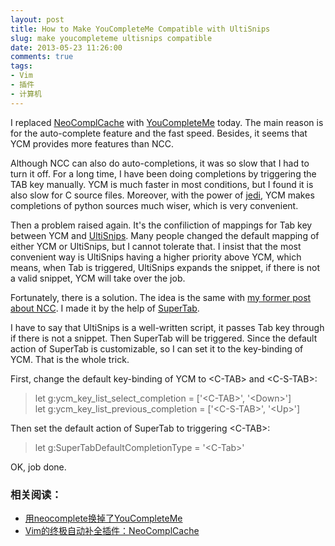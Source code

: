 ```yaml
---
layout: post
title: How to Make YouCompleteMe Compatible with UltiSnips
slug: make youcompleteme ultisnips compatible
date: 2013-05-23 11:26:00
comments: true
tags:
- Vim
- 插件
- 计算机
---
```

I replaced [NeoComplCache][] with [YouCompleteMe][] today. The main reason is for the auto-complete feature and the fast speed. Besides, it seems that YCM provides more features than NCC.

Although NCC can also do auto-completions, it was so slow that I had to turn it off. For a long time, I have been doing completions by triggering the TAB key manually. YCM is much faster in most conditions, but I found it is also slow for C source files. Moreover, with the power of [jedi][], YCM makes completions of python sources much wiser, which is very convenient.

Then a problem raised again. It's the confiliction of mappings for Tab key between YCM and [UltiSnips][]. Many people changed the default mapping of either YCM or UltiSnips, but I cannot tolerate that. I insist that the most convenient way is UltiSnips having a higher priority above YCM, which means, when Tab is triggered, UltiSnips expands the snippet, if there is not a valid snippet, YCM will take over the job.

Fortunately, there is a solution. The idea is the same with [my former post about NCC][post1]. I made it by the help of [SuperTab][].

I have to say that UltiSnips is a well-written script, it passes Tab key through if there is not a snippet. Then SuperTab will be triggered. Since the default action of SuperTab is customizable, so I can set it to the key-binding of YCM. That is the whole trick.

First, change the default key-binding of YCM to \<C-TAB\> and \<C-S-TAB\>:

>let g:ycm_key_list_select_completion = ['\<C-TAB\>', '\<Down\>']  
>let g:ycm_key_list_previous_completion = ['\<C-S-TAB\>', '\<Up\>']

Then set the default action of SuperTab to triggering \<C-TAB\>:

>let g:SuperTabDefaultCompletionType = '\<C-Tab\>'

OK, job done.

### 相关阅读：

* [用neocomplete换掉了YouCompleteMe](/post/replace-youcompleteme-with-neocomplete/)
* [Vim的终极自动补全插件：NeoComplCache](/post/neocomplcache-vim/)

[NeoComplCache]: https://github.com/Shougo/neocomplcache
[YouCompleteMe]: https://github.com/Valloric/YouCompleteMe
[jedi]: https://github.com/davidhalter/jedi
[post1]: /post/neocomplcache-vim/
[SuperTab]: https://github.com/ervandew/supertab
[UltiSnips]: https://github.com/SirVer/ultisnips


